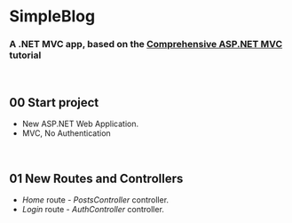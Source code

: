 # SimpleBlog

### A .NET MVC app, based on the [Comprehensive ASP.NET MVC](https://www.udemy.com/comprehensive-aspnet-mvc/) tutorial


&nbsp;
## 00 Start project

* New ASP.NET Web Application.
* MVC, No Authentication

&nbsp;
## 01 New Routes and Controllers

* *Home* route - *PostsController* controller.
* *Login* route - *AuthController* controller.
